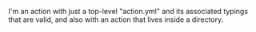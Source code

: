 I'm an action with just a top-level "action.yml" and its associated typings that are valid, and also with an action that
lives inside a directory.